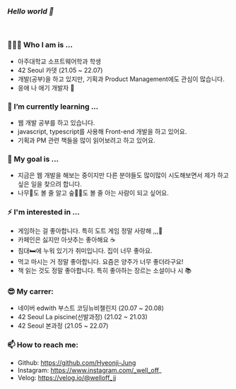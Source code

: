 ### _Hello world 👋_
<br/>

### 🙋🏻‍♀️ Who I am is ...
- 아주대학교 소프트웨어학과 학생
- 42 Seoul 카뎃 (21.05 ~ 22.07)
- 개발(공부)을 하고 있지만, 기획과 Product Management에도 관심이 많습니다.
- 응애 나 애기 개발자 🍼

### 🌱 I’m currently learning ...
- 웹 개발 공부를 하고 있습니다.
- javascript, typescript를 사용해 Front-end 개발을 하고 있어요.
- 기획과 PM 관련 책들을 많이 읽어보려고 하고 있어요.

### 🧐 My goal is ...
- 지금은 웹 개발을 해보는 중이지만 다른 분야들도 많이많이 시도해보면서 제가 하고 싶은 일을 찾으려 합니다.
- 나무🌴도 볼 줄 알고 숲🌳🌳도 볼 줄 아는 사람이 되고 싶어요.

### ⚡ I'm interested in ...
- 게임하는 걸 좋아합니다. 특히 도트 게임 정말 사랑해 ,,,💙
- 카페인은 싫지만 아샷추는 좋아해요 ☕️
- 침대🛏에 누워 있기가 취미입니다. 집이 너무 좋아요.
- 먹고 마시는 거 정말 좋아합니다. 요즘은 양주가 너무 좋더라구요!
- 책 읽는 것도 정말 좋아합니다. 특히 좋아하는 장르는 소설이나 시 📚

### 😎 My carrer:
- 네이버 edwith 부스트 코딩뉴비챌린지 (20.07 ~ 20.08)
- 42 Seoul La piscine(선발과정) (21.02 ~ 21.03)
- 42 Seoul 본과정 (21.05 ~ 22.07)

###  📫 How to reach me:
- Github: https://github.com/Hyeonji-Jung
- Instagram: https://www.instagram.com/_well_off_
- Velog: https://velog.io/@welloff_jj
